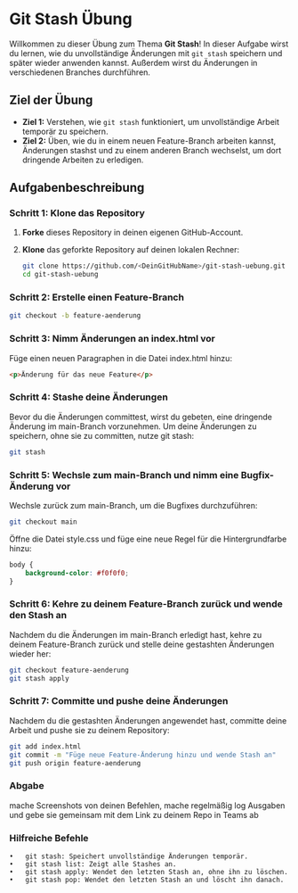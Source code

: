 # Git Stash Übung

Willkommen zu dieser Übung zum Thema **Git Stash**! In dieser Aufgabe wirst du lernen, wie du unvollständige Änderungen mit `git stash` speichern und später wieder anwenden kannst. Außerdem wirst du Änderungen in verschiedenen Branches durchführen.

## Ziel der Übung

- **Ziel 1:** Verstehen, wie `git stash` funktioniert, um unvollständige Arbeit temporär zu speichern.
- **Ziel 2:** Üben, wie du in einem neuen Feature-Branch arbeiten kannst, Änderungen stashst und zu einem anderen Branch wechselst, um dort dringende Arbeiten zu erledigen.

## Aufgabenbeschreibung

### Schritt 1: Klone das Repository

1. **Forke** dieses Repository in deinen eigenen GitHub-Account.
2. **Klone** das geforkte Repository auf deinen lokalen Rechner:

   ```bash
   git clone https://github.com/<DeinGitHubName>/git-stash-uebung.git
   cd git-stash-uebung
   ```

### Schritt 2: Erstelle einen Feature-Branch

```bash
git checkout -b feature-aenderung
```

### Schritt 3: Nimm Änderungen an index.html vor

Füge einen neuen Paragraphen in die Datei index.html hinzu:

```html
<p>Änderung für das neue Feature</p>
```

### Schritt 4: Stashe deine Änderungen

Bevor du die Änderungen committest, wirst du gebeten, eine dringende Änderung im main-Branch vorzunehmen. Um deine Änderungen zu speichern, ohne sie zu committen, nutze git stash:

```bash
git stash
```

### Schritt 5: Wechsle zum main-Branch und nimm eine Bugfix-Änderung vor

Wechsle zurück zum main-Branch, um die Bugfixes durchzuführen:

```bash
git checkout main
```

Öffne die Datei style.css und füge eine neue Regel für die Hintergrundfarbe hinzu:

```css
body {
    background-color: #f0f0f0;
}
```

### Schritt 6: Kehre zu deinem Feature-Branch zurück und wende den Stash an

Nachdem du die Änderungen im main-Branch erledigt hast, kehre zu deinem Feature-Branch zurück und stelle deine gestashten Änderungen wieder her:

```bash
git checkout feature-aenderung
git stash apply
```

### Schritt 7: Committe und pushe deine Änderungen

Nachdem du die gestashten Änderungen angewendet hast, committe deine Arbeit und pushe sie zu deinem Repository:

```bash
git add index.html
git commit -m "Füge neue Feature-Änderung hinzu und wende Stash an"
git push origin feature-aenderung
```

### Abgabe
mache Screenshots von deinen Befehlen, mache regelmäßig log Ausgaben
und gebe sie gemeinsam mit dem Link zu deinem Repo in Teams ab


### Hilfreiche Befehle

	•	git stash: Speichert unvollständige Änderungen temporär.
	•	git stash list: Zeigt alle Stashes an.
	•	git stash apply: Wendet den letzten Stash an, ohne ihn zu löschen.
	•	git stash pop: Wendet den letzten Stash an und löscht ihn danach.







